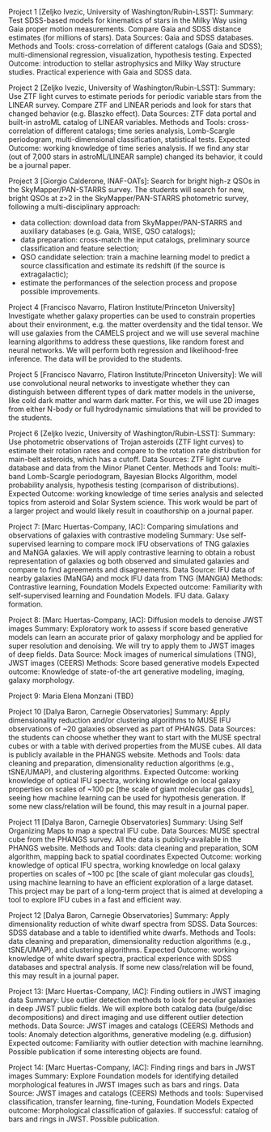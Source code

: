 
Project 1 [Zeljko Ivezic, University of Washington/Rubin-LSST]:
Summary: Test SDSS-based models for kinematics of stars in the Milky Way using Gaia proper motion measurements. Compare Gaia and SDSS distance estimates (for millions of stars).
Data Sources: Gaia and SDSS databases. 
Methods and Tools: cross-correlation of different catalogs (Gaia and SDSS); multi-dimensional regression, visualization, hypothesis testing.
Expected Outcome: introduction to stellar astrophysics and Milky Way structure studies. Practical experience with Gaia and SDSS data. 

Project 2 [Zeljko Ivezic, University of Washington/Rubin-LSST]:
Summary: Use ZTF light curves to estimate periods for periodic variable stars from the LINEAR survey.
Compare ZTF and LINEAR periods and look for stars that changed behavior (e.g. Blaszko effect).
Data Sources: ZTF data portal and built-in astroML catalog of LINEAR variables.
Methods and Tools: cross-correlation of different catalogs; time series analysis, Lomb-Scargle periodogram, multi-dimensional classification, statistical tests.
Expected Outcome: working knowledge of time series analysis. If we find any star (out of 7,000 stars in astroML/LINEAR sample) changed its behavior, it could be a journal paper. 

Project 3 [Giorgio Calderone, INAF-OATs]: Search for bright high-z QSOs in the SkyMapper/PAN-STARRS survey. The students will search for new, bright QSOs at z>2 in the SkyMapper/PAN-STARRS photometric survey, following a multi-disciplinary approach:
- data collection: download data from SkyMapper/PAN-STARRS and auxiliary databases (e.g. Gaia, WISE, QSO catalogs);
- data preparation: cross-match the input catalogs, preliminary source classification and feature selection;
- QSO candidate selection: train a machine learning model to predict a source classification and estimate its redshift (if the source is extragalactic);
- estimate the performances of the selection process and propose possible improvements.

Project 4 [Francisco Navarro, Flatiron Institute/Princeton University] Investigate whether galaxy properties can be used to constrain properties about their environment, e.g. the matter overdensity and the tidal tensor. We will use galaxies from the CAMELS project and we will use several machine learning algorithms to address these questions, like random forest and neural networks. We will perform both regression and likelihood-free inference. The data will be provided to the students.

Project 5 [Francisco Navarro, Flatiron Institute/Princeton University]: We will use convolutional neural networks to investigate whether they can distinguish between different types of dark matter models in the universe, like cold dark matter and warm dark matter. For this, we will use 2D images from either N-body or full hydrodynamic simulations that will be provided to the students.

Project 6 [Zeljko Ivezic, University of Washington/Rubin-LSST]:
Summary: Use photometric observations of Trojan asteroids (ZTF light curves) to estimate their rotation rates and compare to the rotation rate distribution for main-belt asteroids, which has a cutoff.
Data Sources: ZTF light curve database and data from the Minor Planet Center. 
Methods and Tools: multi-band Lomb-Scargle periodogram, Bayesian Blocks Algorithm, model probability analysis, hypothesis testing (comparison of distributions). 
Expected Outcome: working knowledge of time series analysis and selected topics from asteroid and Solar
System science. This work would be part of a larger project and would likely result in coauthorship on a journal paper.

 
Project 7: [Marc Huertas-Company, IAC]:  Comparing simulations and observations of galaxies with contrastive modeling
Summary: Use self-supervised learning to compare mock IFU observations of TNG galaxies and MaNGA galaxies. We will apply contrastive learning to obtain a robust representation of galaxies og both observed and simulated galaxies and compare to find agreements and disagreements.
Data Source: IFU data of nearby galaxies (MaNGA) and mock IFU data from TNG (MANGIA)
Methods: Contrastive learning, Foundation Models
Expected outcome: Familiarity with self-supervised learning and
Foundation Models. IFU data. Galaxy formation.

Project 8: [Marc Huertas-Company, IAC]: Diffusion models to denoise JWST images
Summary: Exploratory work to assess if score based generative models can learn an accurate prior of galaxy morphology and be applied for super resolution and denoising. We will try to apply them to JWST images of deep fields.
Data Source: Mock images of numerical simulations (TNG), JWST images (CEERS)
Methods: Score based generative models
Expected outcome: Knowledge of state-of-the art generative modeling, imaging, galaxy morphology. 

Project 9: Maria Elena Monzani (TBD)

Project 10 [Dalya Baron, Carnegie Observatories]
Summary: Apply dimensionality reduction and/or clustering algorithms to MUSE IFU observations of ~20 galaxies observed as part of PHANGS. 
Data Sources: the students can choose whether they want to start with the MUSE spectral cubes or with a table with derived properties from the MUSE cubes. All data is publicly available in the PHANGS website.
Methods and Tools: data cleaning and preparation, dimensionality reduction algorithms (e.g., tSNE/UMAP), and clustering algorithms. 
Expected Outcome: working knowledge of optical IFU spectra, working knowledge on local galaxy properties on scales of ~100 pc [the scale of giant molecular gas clouds], seeing how machine learning can be used for hypothesis generation. If some new class/relation will be found, this may result in a journal paper. 

Project 11 [Dalya Baron, Carnegie Observatories]
Summary: Using Self Organizing Maps to map a spectral IFU cube.
Data Sources: MUSE spectral cube from the PHANGS survey. All the data is publicly-available in the PHANGS website.
Methods and Tools: data cleaning and preparation, SOM algorithm, mapping back to spatial coordinates 
Expected Outcome: working knowledge of optical IFU spectra, working knowledge on local galaxy properties on scales of ~100 pc [the scale of giant molecular gas clouds], using machine learning to have an efficient exploration of a large dataset. This project may be part of a long-term project that is aimed at developing a tool to explore IFU cubes in a fast and efficient way.

Project 12 [Dalya Baron, Carnegie Observatories]
Summary: Apply dimensionality reduction of white dwarf spectra from SDSS.
Data Sources: SDSS database and a table to identified white dwarfs.
Methods and Tools: data cleaning and preparation, dimensionality reduction algorithms (e.g., tSNE/UMAP), and clustering algorithms. 
Expected Outcome: working knowledge of white dwarf spectra, practical experience with SDSS databases and spectral analysis. If some new class/relation will be found, this may result in a journal paper. 

Project 13: [Marc Huertas-Company, IAC]:  Finding outliers in JWST imaging data
Summary: Use outlier detection methods to look for peculiar galaxies in deep JWST public fields. We will explore both catalog data (bulge/disc decompositions) and direct imaging and use different outlier detection methods.
Data Source: JWST images and catalogs (CEERS)
Methods and tools: Anomaly detection algorithms, generative modeling (e.g. diffusion)
Expected outcome: Familiarity with outlier detection with machine learnihng. Possible publication if some interesting objects are found.

Project 14: [Marc Huertas-Company, IAC]:  Finding rings and bars in JWST images
Summary: Explore Foundation models for identifying detailed morphological features in JWST images such as bars and rings.
Data Source: JWST images and catalogs (CEERS)
Methods and tools: Supervised classification, transfer learning, fine-tuning, Foundation Models
Expected outcome: Morphological classification of galaxies. If successful: catalog of bars and rings in JWST. Possible publication.
